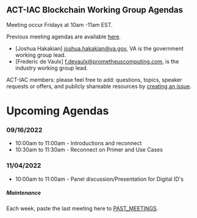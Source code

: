 ## ACT-IAC Blockchain Working Group Agendas

Meeting occur Fridays at 10am -11am EST.

Previous meeting agendas are available [here](./previous_agendas/).

* [Joshua Hakakian] <joshua.hakakian@va.gov>, VA is the government working group lead.
* [Frederic de Vaulx] <f.devaulx@prometheuscomputing.com>, is the industry working group lead.

ACT-IAC members: please feel free to add: questions, topics, speaker requests or offers, and publicly
shareable resources by [creating an issue](https://github.com/ACT-IAC-BWG/agendas/issues).

# Upcoming Agendas

### 09/16/2022

* 10:00am to 11:00am - Introductions and reconnect
* 10:30am to 11:30am - Reconnect on Primer and Use Cases

### 11/04/2022

* 10:00am to 11:00am - Panel discussion/Presentation for Digital ID's

##### Maintenance
Each week, paste the last meeting here to [PAST_MEETINGS](./previous_agendas/).
